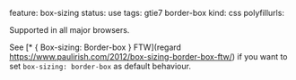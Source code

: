 feature: box-sizing
status: use
tags: gtie7 border-box
kind: css
polyfillurls:

Supported in all major browsers.

See [* { Box-sizing: Border-box } FTW](regard https://www.paulirish.com/2012/box-sizing-border-box-ftw/) if you want to set `box-sizing: border-box` as default behaviour.